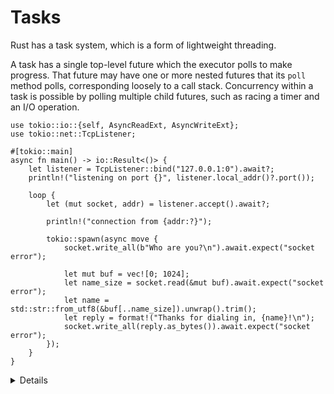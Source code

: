 # Tasks

Rust has a task system, which is a form of lightweight threading.

A task has a single top-level future which the executor polls to make progress.
That future may have one or more nested futures that its `poll` method polls,
corresponding loosely to a call stack. Concurrency within a task is possible by
polling multiple child futures, such as racing a timer and an I/O operation.

```rust,compile_fail
use tokio::io::{self, AsyncReadExt, AsyncWriteExt};
use tokio::net::TcpListener;

#[tokio::main]
async fn main() -> io::Result<()> {
    let listener = TcpListener::bind("127.0.0.1:0").await?;
    println!("listening on port {}", listener.local_addr()?.port());

    loop {
        let (mut socket, addr) = listener.accept().await?;

        println!("connection from {addr:?}");

        tokio::spawn(async move {
            socket.write_all(b"Who are you?\n").await.expect("socket error");

            let mut buf = vec![0; 1024];
            let name_size = socket.read(&mut buf).await.expect("socket error");
            let name = std::str::from_utf8(&buf[..name_size]).unwrap().trim();
            let reply = format!("Thanks for dialing in, {name}!\n");
            socket.write_all(reply.as_bytes()).await.expect("socket error");
        });
    }
}
```

<details>

Copy this example into your prepared `src/main.rs` and run it from there.

Try connecting to it with a TCP connection tool like
[nc](https://www.unix.com/man-page/linux/1/nc/) or
[telnet](https://www.unix.com/man-page/linux/1/telnet/).

- Ask students to visualize what the state of the example server would be with a
  few connected clients. What tasks exist? What are their Futures?

- This is the first time we've seen an `async` block. This is similar to a
  closure, but does not take any arguments. Its return value is a Future,
  similar to an `async fn`.

- Refactor the async block into a function, and improve the error handling using
  `?`.

</details>
